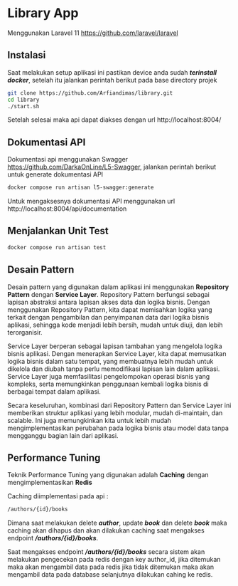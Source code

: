# Library App

Menggunakan Laravel 11 https://github.com/laravel/laravel

## Instalasi

Saat melakukan setup aplikasi ini pastikan device anda sudah ***terinstall docker***, setelah itu jalankan perintah berikut pada base directory projek

```bash
git clone https://github.com/Arfiandimas/library.git
cd library
./start.sh
```

Setelah selesai maka api dapat diakses dengan url http://localhost:8004/

## Dokumentasi API

Dokumentasi api menggunakan Swagger https://github.com/DarkaOnLine/L5-Swagger, jalankan perintah berikut untuk generate dokumentasi API

```bash
docker compose run artisan l5-swagger:generate
```

Untuk mengaksesnya dokumentasi API menggunakan url http://localhost:8004/api/documentation

## Menjalankan Unit Test

```bash
docker compose run artisan test
```

## Desain Pattern

Desain pattern yang digunakan dalam aplikasi ini menggunakan **Repository Pattern** dengan **Service Layer**. Repository Pattern berfungsi sebagai lapisan abstraksi antara lapisan akses data dan logika bisnis. Dengan menggunakan Repository Pattern, kita dapat memisahkan logika yang terkait dengan pengambilan dan penyimpanan data dari logika bisnis aplikasi, sehingga kode menjadi lebih bersih, mudah untuk diuji, dan lebih terorganisir.

Service Layer berperan sebagai lapisan tambahan yang mengelola logika bisnis aplikasi. Dengan menerapkan Service Layer, kita dapat memusatkan logika bisnis dalam satu tempat, yang membuatnya lebih mudah untuk dikelola dan diubah tanpa perlu memodifikasi lapisan lain dalam aplikasi. Service Layer juga memfasilitasi pengelompokan operasi bisnis yang kompleks, serta memungkinkan penggunaan kembali logika bisnis di berbagai tempat dalam aplikasi.

Secara keseluruhan, kombinasi dari Repository Pattern dan Service Layer ini memberikan struktur aplikasi yang lebih modular, mudah di-maintain, dan scalable. Ini juga memungkinkan kita untuk lebih mudah mengimplementasikan perubahan pada logika bisnis atau model data tanpa mengganggu bagian lain dari aplikasi.

## Performance Tuning

Teknik Performance Tuning yang digunakan adalah **Caching** dengan mengimplementasikan **Redis**

Caching diimplementasi pada api :

```bash
/authors/{id}/books
```

Dimana saat melakukan delete ***author***, update ***book*** dan delete ***book*** maka caching akan dihapus dan akan dilakukan caching saat mengakses endpoint ***/authors/{id}/books***.

Saat mengakses endpoint ***/authors/{id}/books*** secara sistem akan melakukan pengecekan pada redis dengan key author_id, jika ditemukan maka akan mengambil data pada redis jika tidak ditemukan maka akan mengambil data pada database selanjutnya dilakukan cahing ke redis.